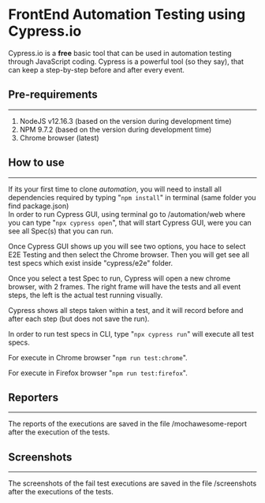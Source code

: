 # FrontEnd Automation Testing using Cypress.io

Cypress.io is a **free** basic tool that can be used in automation testing through JavaScript coding.
Cypress is a powerful tool (so they say), that can keep a step-by-step before and after every event.


## Pre-requirements
---
1. NodeJS v12.16.3 (based on the version during development time)  
2. NPM 9.7.2 (based on the version during development time)  
3. Chrome browser (latest)  


## How to use
---
If its your first time to clone *automation*, you will need to install all dependencies required by typing "```npm install```" in terminal (same folder you find package.json)  
In order to run Cypress GUI, using terminal go to <repo folder>/automation/web where you can type "```npx cypress open```", that will start Cypress GUI, were you can see all Spec(s) that you can run.  

Once Cypress GUI shows up you will see two options, you hace to select E2E Testing and then select the Chrome browser.
Then you will get see all test specs which exist inside "cypress/e2e" folder.

Once you select a test Spec to run, Cypress will open a new chrome browser, with 2 frames.
The right frame will have the tests and all event steps, the left is the actual test running visually.

Cypress shows all steps taken within a test, and it will record before and after each step (but does not save the run).

In order to run test specs in CLI, type "```npx cypress run```" will execute all test specs. 

For execute in Chrome browser "```npm run test:chrome```".

For execute in Firefox browser "```npm run test:firefox```".

## Reporters
---

The reports of the executions are saved in the file /mochawesome-report after the execution of the tests.

## Screenshots
---

The screenshots of the fail test executions are saved in the file /screenshots after the executions of the tests.


